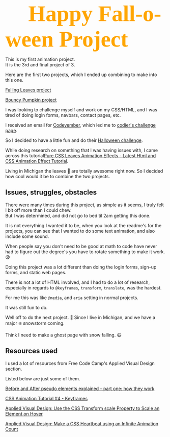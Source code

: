 <span style= "text-align:center; color:orange; font-family:Georgia;  font-size:5em;font-weight:bold" > :jack_o_lantern: **Happy Fall-o-ween Project** :jack_o_lantern:</span>

This is my first animation project.  
It is the 3rd and final project of 3. 

Here are the first two projects, which I ended up combining to make into this one.

[Falling Leaves project](https://github.com/thenewmona/halloween-2019/tree/master/fall%20leaves)  

[Bouncy Pumpkin project](https://github.com/thenewmona/halloween-2019/tree/master/pumpkin)

I was looking to challenge myself and work on my CSS/HTML, and I was tired of doing login forms, navbars, contact pages, etc.  

I received an email for [Codevember](http://codevember.xyz/about), which led me to [codier's challenge page](https://codier.io/).  

So I decided to have a little fun and do their [Halloween challenge](https://codier.io/challenge/ryrOv1xcX?page=2#solutions).  

While doing research on something that I was having issues with, I came across this tutorial[Pure CSS Leaves Animation Effects - Latest Html and CSS Animation Effect Tutorial](https://www.youtube.com/watch?v=fD_AuhsheuU).  

Living in Michigan the leaves :leaves: are totally awesome right now. 
So I decided how cool would it be to combine the two projects. 

## Issues, struggles, obstacles

There were many times during this project, as simple as it seems, I truly felt I bit off more than I could chew.  
But I was determined, and did not go to bed til 2am getting this done. 

It is not everything I wanted it to be, when you look at the readme's for the projects, you can see that I wanted to do some text animation, and also include some sound. 

When people say you don't need to be good at math to code have never had to figure out the degree's you have to rotate something to make it work. :frowning:

Doing this project was a lot different than doing the login forms, sign-up forms, and static web pages. 

There is not a lot of HTML involved, and I had to do a lot of research, especially in regards to `@keyframes`, `transform`, `translate`, was the hardest. 

For me this was like `@media`, and `aria` setting in normal projects. 

It was still fun to do. 

Well off to do the next project. :ghost:
Since I live in Michigan, and we have a major :snowflake: snowstorm coming. 

Think I need to make a ghost page with snow falling. :smiley:

## Resources used 

I used a lot of resources from Free Code Camp's Applied Visual Design section.

Listed below are just some of them. 


[Before and After pseudo elements explained - part one: how they work](https://www.youtube.com/watch?v=zGiirUiWslI)

[CSS Animation Tutorial #4 - Keyframes](https://www.youtube.com/watch?v=PjR97QzOrJM)

[Applied Visual Design: Use the CSS Transform scale Property to Scale an Element on Hover](https://www.freecodecamp.org/learn/responsive-web-design/applied-visual-design/use-the-css-transform-scale-property-to-scale-an-element-on-hover)

[Applied Visual Design: Make a CSS Heartbeat using an Infinite Animation Count](https://www.freecodecamp.org/learn/responsive-web-design/applied-visual-design/make-a-css-heartbeat-using-an-infinite-animation-count)


